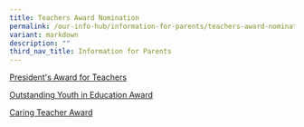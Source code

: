 ```yaml
---
title: Teachers Award Nomination
permalink: /our-info-hub/information-for-parents/teachers-award-nomination/
variant: markdown
description: ""
third_nav_title: Information for Parents
---
```


[President's Award for Teachers](https://go.gov.sg/pat2024)


[Outstanding Youth in Education Award](https://go.gov.sg/oyea2024)


[Caring Teacher Award](https://www.cta.nie.edu.sg/)